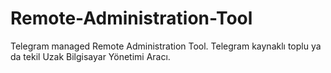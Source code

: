 # Remote-Administration-Tool
Telegram managed Remote Administration Tool. Telegram kaynaklı toplu ya da tekil Uzak Bilgisayar Yönetimi Aracı.
